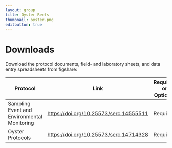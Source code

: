 ```yaml
---
layout: group
title: Oyster Reefs
thumbnail: oyster.png
editbutton: true
---
```


# Downloads
Download the protocol documents, field- and laboratory sheets, and data entry spreadsheets from figshare:

| Protocol  | Link | Required or Optional |
| ------------- | ------------- | ------------- |
| Sampling Event and Environmental Monitoring  | https://doi.org/10.25573/serc.14555511  | Required |
| Oyster Protocols | https://doi.org/10.25573/serc.14714328 | Required |
